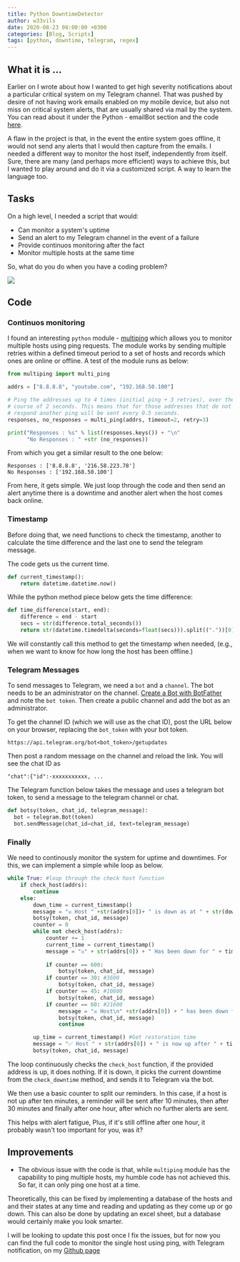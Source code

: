 ```yaml
---
title: Python DowntimeDetector
author: w33vils
date: 2020-08-23 08:00:00 +0300
categories: [Blog, Scripts]
tags: [python, downtime, telegram, regex]
---
```


## What it is ...

Earlier on I wrote about how I wanted to get high severity notifications about  a particular critical system on my Telegram channel. That was pushed by desire of not having work emails enabled on my mobile device, but also not miss on critical system alerts, that are usually shared via mail by the system. 
You can read about it under the Python - emailBot section and the code [here](https://github.com/w33vils/emailBot).

A flaw in the project is that, in the event the entire system goes offline, it would not send any alerts that I would then capture from the emails. I needed a different way to monitor the host itself, independently from itself. Sure, there are many (and perhaps more efficient) ways to achieve this, but I wanted to play around and do it via a customized script. A way to learn the language too.

## Tasks

On a high level, I needed a script that would:

- Can monitor a system's uptime
- Send an alert to my Telegram channel in the event of a failure
- Provide continuos monitoring after the fact
- Monitor multiple hosts at the same time

So, what do you do when you have a coding problem?

![](https://media.giphy.com/media/eBD5RhS0n5JgA/giphy.gif)

## Code

### Continuos monitoring

I found an interesting `python` module - [multiping](https://github.com/romana/multi-ping) which allows you to monitor multiple hosts using ping requests. The module works by sending multiple retries within a defined timeout period to a set of hosts and records which ones are online or offline. A test of the module runs as below:

```python
from multiping import multi_ping

addrs = ["8.8.8.8", "youtube.com", "192.168.50.100"]

# Ping the addresses up to 4 times (initial ping + 3 retries), over the
# course of 2 seconds. This means that for those addresses that do not
# respond another ping will be sent every 0.5 seconds.
responses, no_responses = multi_ping(addrs, timeout=2, retry=3)

print("Responses : %s" % list(responses.keys()) + "\n"
      "No Responses : " +str (no_responses))
```
From which you get a similar result to the one below:

```
Responses : ['8.8.8.8', '216.58.223.78'] 
No Responses : ['192.168.50.100']
```

From here, it gets simple. We just loop through the code and then send an alert anytime there is a downtime and another alert when the host comes back online.

### Timestamp

Before doing that, we need functions to check the timestamp, another to calculate the time difference and the last one to send the telegram message.

The code gets us the current time.

```python
def current_timestamp():
    return datetime.datetime.now()
```

While the python method piece below gets the time difference:

```python
def time_difference(start, end):
    difference = end - start
    secs = str(difference.total_seconds())
    return str(datetime.timedelta(seconds=float(secs))).split(("."))[0]
```

We will constantly call this method to get the timestamp when needed, (e.g., when we want to know for how long the host has been offline.)

### Telegram Messages
To send messages to Telegram, we need a `bot` and a `channel`. The bot needs to be an administrator on the channel. [Create a Bot with BotFather](https://core.telegram.org/bots#:~:text=for%20existing%20ones.-,Creating%20a%20new%20bot,mentions%20and%20t.me%20links.) and note the `bot token`. Then create a public channel and add the bot as an administrator.

To get the channel ID (which we will use as the chat ID),  post the URL below on your browser, replacing the `bot_token` with your bot token.

```plaintext
https://api.telegram.org/bot<bot_token>/getupdates
```
Then post a random message on the channel and reload the link.  You will see the chat ID as

 `"chat":{"id":-xxxxxxxxxxx, ...`

  The Telegram function below  takes the message and uses a telegram bot token, to send a message to the telegram channel or chat.

  ```python
  def botsy(token, chat_id, telegram_message):
    bot = telegram.Bot(token)
    bot.sendMessage(chat_id=chat_id, text=telegram_message)
```


### Finally

We need to continously monitor the system for uptime and downtimes. For this, we can implement a simple while loop as below.

```python
while True: #loop through the check host function
    if check_host(addrs):
        continue
    else:
        down_time = current_timestamp()
        message = "☒ Host " +str(addrs[0])+ " is down as at " + str(down_time).split(".")[0]
        botsy(token, chat_id, message)
        counter = 0
        while not check_host(addrs):
            counter += 1
            current_time = current_timestamp()
            message = "☒" + str(addrs[0]) + " Has been down for " + time_difference(down_time,
                                                                                      current_time) + " HH:MM:SS"
            if counter == 600:
                botsy(token, chat_id, message)
            if counter == 30: #3600
                botsy(token, chat_id, message)
            if counter == 45: #10800
                botsy(token, chat_id, message)
            if counter == 60: #21600
                message = "☒ Host\n" +str(addrs[0]) + " has been down for over an hour. No more alerts will be sent. "
                botsy(token, chat_id, message)
                continue

        up_time = current_timestamp() #Get restoration time
        message = "✅ Host " + str(addrs[0]) + " is now up after " + time_difference(down_time, up_time) + " HH:MM:SS"
        botsy(token, chat_id, message)
```
The loop  continuously checks the `check_host` function, if the provided address is up, it does nothing. If it is down, it picks the current downtime from the `check_downtime` method, and sends it to Telegram via the bot. 

We then use a basic counter to split our reminders. In this case, if a host is not up after ten minutes, a reminder will be sent after 10 minutes, then after 30 minutes and finally after one hour, after which no further alerts are sent. 

This helps with alert fatigue, Plus, if it's still offline after one hour, it probably wasn't too important for you, was it?

## Improvements

- The obvious issue with the code is that, while `multiping` module has the capability to ping multiple hosts, my humble code has not achieved this. So far, it can only ping one host at a time. 

Theoretically, this can be fixed by implementing a database of the hosts and and their states at any time and reading and updating as they come up or go down. This can also be done by updating an excel sheet, but a database would certainly make you look smarter.

I will be looking to update this post once I fix the issues, but for now you can find the full code to monitor the single host using ping, with Telegram notification, on my [Github page](https://github.com/w33vils/downtimeDetector)